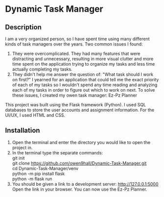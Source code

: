 # Dynamic Task Manager

## Description

I am a very organized person, so I have spent time using many different kinds of task managers over the years. Two common issues I found:
  1. They were overcomplicated. They had many features that were distracting and unnecessary, resulting in more visual clutter and more time spent on the application trying to organize my tasks and less time actually completing my tasks.
  2. They didn't help me answer the question of: "What task should I work on first?" I yearned for an application that could tell me the exact priority of each of my tasks so I wouldn't spend any time reading and analyzing each of my tasks in order to figure out which to work on next.
To solve these issues, I created my owen task manager: Ez-Pz Planner

This project was built using the Flask framework (Python). I used SQL databases to store the user accounts and assignment information. For the UI/UX, I used HTML and CSS.

## Installation
  1. Open the terminal and enter the directory you would like to open the project in.
  2. In the terminal type the separate commands:  
   git init  
   git clone https://github.com/owen9hall/Dynamic-Task-Manager.git  
   cd Dynamic-Task-Manager/venv  
   python -m pip install flask  
   python -m flask run  
  3. You should be given a link to a development server: http://127.0.0.1:5000  
   Open the link in your browser. You can now use the Ez-Pz Planner.
   

